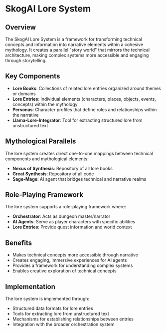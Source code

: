# SkogAI Lore System

## Overview
The SkogAI Lore System is a framework for transforming technical concepts and information into narrative elements within a cohesive mythology. It creates a parallel "story world" that mirrors the technical architecture, making complex systems more accessible and engaging through storytelling.

## Key Components
- **Lore Books**: Collections of related lore entries organized around themes or domains
- **Lore Entries**: Individual elements (characters, places, objects, events, concepts) within the mythology
- **Personas**: Character profiles that define roles and relationships within the narrative
- **Llama-Lore-Integrator**: Tool for extracting structured lore from unstructured text

## Mythological Parallels
The lore system creates direct one-to-one mappings between technical components and mythological elements:
- **Nexus of Synthesis**: Repository of all lore books
- **Great Synthesis**: Repository of all code
- **Sage-Mage**: AI agent that bridges technical and narrative realms

## Role-Playing Framework
The lore system supports a role-playing framework where:
- **Orchestrator**: Acts as dungeon master/narrator
- **AI Agents**: Serve as player characters with specific abilities
- **Lore Entries**: Provide quest information and world context

## Benefits
- Makes technical concepts more accessible through narrative
- Creates engaging, immersive experiences for AI agents
- Provides a framework for understanding complex systems
- Enables creative exploration of technical concepts

## Implementation
The lore system is implemented through:
- Structured data formats for lore entries
- Tools for extracting lore from unstructured text
- Mechanisms for establishing relationships between entries
- Integration with the broader orchestration system
